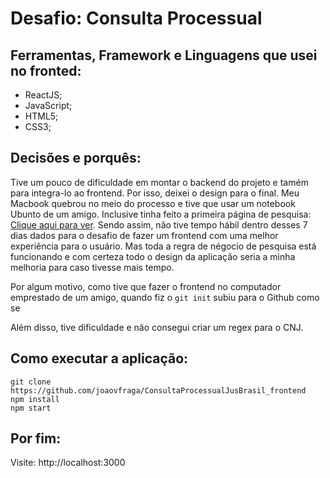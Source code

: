 # Desafio: Consulta Processual

## Ferramentas, Framework e Linguagens que usei no fronted:
- ReactJS;
- JavaScript;
- HTML5;
- CSS3;

## Decisões e porquês: 

Tive um pouco de dificuldade em montar o backend do projeto e tamém para integra-lo ao frontend. Por isso, deixei o design para o final. Meu Macbook quebrou no meio do processo e tive que usar um notebook Ubunto de um amigo. Inclusive tinha feito a primeira página de pesquisa: 
<a href="https://imgur.com/h4NqaY9">Clique aqui para ver</a>. Sendo assim, não tive tempo hábil dentro desses 7 dias dados para o desafio de fazer um frontend com uma melhor experiência para o usuário. Mas toda a regra de négocio de pesquisa está funcionando e com certeza todo o design da aplicação seria a minha melhoria para caso tivesse mais tempo.

Por algum motivo, como tive que fazer o frontend no computador emprestado de um amigo, quando fiz o `git init` subiu para o Github como se 

Além disso, tive dificuldade e não consegui criar um regex para o CNJ.

## Como executar a aplicação:

`git clone https://github.com/joaovfraga/ConsultaProcessualJusBrasil_frontend` <br>
`npm install` <br>
`npm start` <br>


## Por fim:
Visite: http://localhost:3000 <br>
